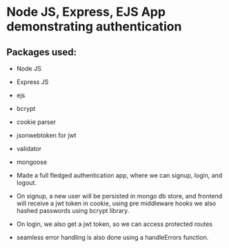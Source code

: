 # Node JS, Express, EJS App demonstrating authentication

## Packages used:
- Node JS
- Express JS
- ejs
- bcrypt
- cookie parser
- jsonwebtoken for jwt
- validator
- mongoose

- Made a full fledged authentication app, where we can signup, login, and logout.
- On signup, a new user will be persisted in mongo db store, and frontend will receive a jwt token in cookie, using pre middleware hooks we also hashed passwords using bcrypt library.
- On login, we also get a jwt token, so we can access protected routes
- seamless error handling is also done using a handleErrors function.